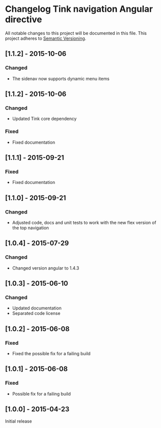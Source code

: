 # Changelog Tink navigation Angular directive

All notable changes to this project will be documented in this file.
This project adheres to [Semantic Versioning](http://semver.org/).

<!--
## [Unreleased] - [unreleased]

### Added
### Changed
### Deprecated
### Removed
### Fixed
### Security
-->


## [1.1.2] - 2015-10-06

### Changed
- The sidenav now supports dynamic menu items



## [1.1.2] - 2015-10-06

### Changed
- Updated Tink core dependency

### Fixed
- Fixed documentation



## [1.1.1] - 2015-09-21

### Fixed
- Fixed documentation



## [1.1.0] - 2015-09-21

### Changed
- Adjusted code, docs and unit tests to work with the new flex version of the top navigation



## [1.0.4] - 2015-07-29

### Changed
- Changed version angular to 1.4.3



## [1.0.3] - 2015-06-10

### Changed
- Updated documentation
- Separated code license



## [1.0.2] - 2015-06-08

### Fixed
- Fixed the possible fix for a failing build



## [1.0.1] - 2015-06-08

### Fixed
- Possible fix for a failing build



## [1.0.0] - 2015-04-23

Initial release
